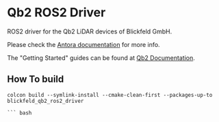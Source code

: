 # Qb2 ROS2 Driver

ROS2 driver for the Qb2 LiDAR devices of Blickfeld GmbH.

Please check the [Antora documentation](doc/modules/ROOT/pages/index.adoc) for more info.

The "Getting Started" guides can be found at [Qb2 Documentation](https://docs.blickfeld.com/qb2/).


## How To build 

```
colcon build --symlink-install --cmake-clean-first --packages-up-to blickfeld_qb2_ros2_driver

``` bash